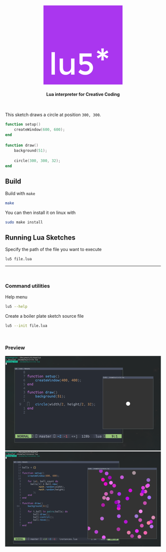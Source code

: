 

<p align="center">
    <img src="./docs/assets/logo.svg"/>
</p>

<h4 align="center">Lua interpreter for Creative Coding</h4>

<br/>


This sketch draws a circle at position `300, 300`.

```lua
function setup()
    createWindow(600, 600);
end

function draw()
    background(51);

    circle(300, 300, 32);
end
```


## Build

Build with `make`

```sh
make
```

You can then install it on linux with

```sh
sudo make install
```


## Running Lua Sketches

Specify the path of the file you want to execute

```sh
lu5 file.lua
```

--- 

<br/>

### Command utilities

Help menu

```sh
lu5 --help
```

Create a boiler plate sketch source file

```sh
lu5 --init file.lua
```
<br>

### Preview

![lu5 preview circle](./docs/assets/lu5_preview_2.png)
![lu5 preview instances](./docs/assets/lu5_preview.png)

<br>
